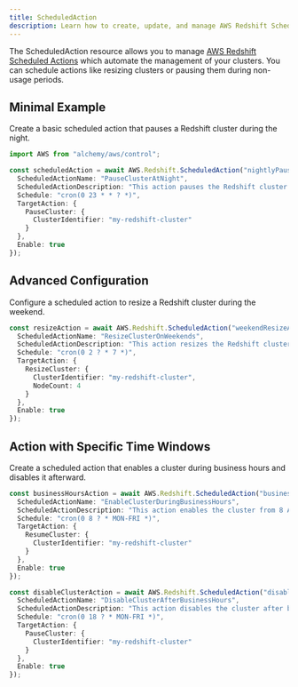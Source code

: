 ```yaml
---
title: ScheduledAction
description: Learn how to create, update, and manage AWS Redshift ScheduledActions using Alchemy Cloud Control.
---
```


The ScheduledAction resource allows you to manage [AWS Redshift Scheduled Actions](https://docs.aws.amazon.com/redshift/latest/userguide/) which automate the management of your clusters. You can schedule actions like resizing clusters or pausing them during non-usage periods.

## Minimal Example

Create a basic scheduled action that pauses a Redshift cluster during the night.

```ts
import AWS from "alchemy/aws/control";

const scheduledAction = await AWS.Redshift.ScheduledAction("nightlyPauseAction", {
  ScheduledActionName: "PauseClusterAtNight",
  ScheduledActionDescription: "This action pauses the Redshift cluster every night at 11 PM.",
  Schedule: "cron(0 23 * * ? *)",
  TargetAction: {
    PauseCluster: {
      ClusterIdentifier: "my-redshift-cluster"
    }
  },
  Enable: true
});
```

## Advanced Configuration

Configure a scheduled action to resize a Redshift cluster during the weekend.

```ts
const resizeAction = await AWS.Redshift.ScheduledAction("weekendResizeAction", {
  ScheduledActionName: "ResizeClusterOnWeekends",
  ScheduledActionDescription: "This action resizes the Redshift cluster every Saturday at 2 AM.",
  Schedule: "cron(0 2 ? * 7 *)",
  TargetAction: {
    ResizeCluster: {
      ClusterIdentifier: "my-redshift-cluster",
      NodeCount: 4
    }
  },
  Enable: true
});
```

## Action with Specific Time Windows

Create a scheduled action that enables a cluster during business hours and disables it afterward.

```ts
const businessHoursAction = await AWS.Redshift.ScheduledAction("businessHoursAction", {
  ScheduledActionName: "EnableClusterDuringBusinessHours",
  ScheduledActionDescription: "This action enables the cluster from 8 AM to 6 PM on weekdays.",
  Schedule: "cron(0 8 ? * MON-FRI *)",
  TargetAction: {
    ResumeCluster: {
      ClusterIdentifier: "my-redshift-cluster"
    }
  },
  Enable: true
});

const disableClusterAction = await AWS.Redshift.ScheduledAction("disableClusterAction", {
  ScheduledActionName: "DisableClusterAfterBusinessHours",
  ScheduledActionDescription: "This action disables the cluster after business hours.",
  Schedule: "cron(0 18 ? * MON-FRI *)",
  TargetAction: {
    PauseCluster: {
      ClusterIdentifier: "my-redshift-cluster"
    }
  },
  Enable: true
});
```